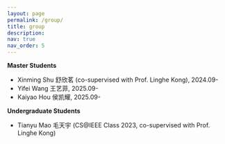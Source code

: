 ```yaml
---
layout: page
permalink: /group/
title: group
description: 
nav: true
nav_order: 5
---
```

**Master Students**

- Xinming Shu 舒欣茗 (co-supervised with Prof. Linghe Kong), 2024.09-
- Yifei Wang 王艺菲, 2025.09-
- Kaiyao Hou 侯凯耀, 2025.09-

**Undergraduate Students**

- Tianyu Mao 毛天宇 (CS@IEEE Class 2023, co-supervised with Prof. Linghe Kong)
